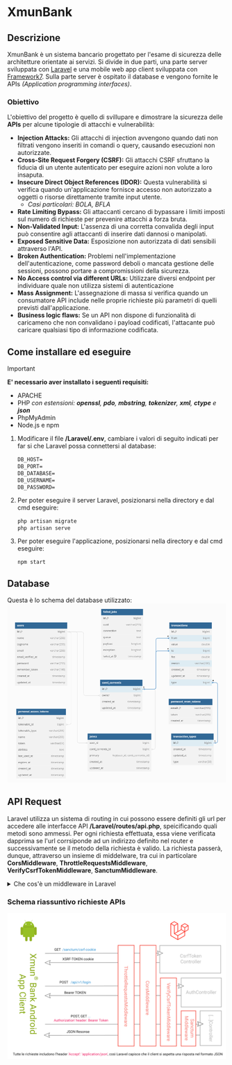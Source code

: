 # XmunBank
## Descrizione
XmunBank è un sistema bancario progettato per l'esame di sicurezza delle architetture orientate ai servizi. Si divide in due parti, una parte server sviluppata con [Laravel](https://laravel.com/) e una mobile web app client sviluppata con [Framework7](https://framework7.io/). Sulla parte server è ospitato il database e vengono fornite le APIs *(Application programming interfaces)*. 
### Obiettivo
L'obiettivo del progetto è quello di svillupare e dimostrare la sicurezza delle **APIs** per alcune tipologie di attacchi e vulnerabilità:
- **Injection Attacks:** Gli attacchi di injection avvengono quando dati non filtrati vengono inseriti in comandi o query, causando esecuzioni non autorizzate.
- **Cross-Site Request Forgery (CSRF):** Gli attacchi CSRF sfruttano la fiducia di un utente autenticato per eseguire azioni non volute a loro insaputa.
- **Insecure Direct Object References (IDOR):** Questa vulnerabilità si verifica quando un'applicazione fornisce accesso non autorizzato a oggetti o risorse direttamente tramite input utente.
  - *Casi particolari: BOLA, BFLA*
- **Rate Limiting Bypass:** Gli attaccanti cercano di bypassare i limiti imposti sul numero di richieste per prevenire attacchi a forza bruta.
- **Non-Validated Input:** L'assenza di una corretta convalida degli input può consentire agli attaccanti di inserire dati dannosi o manipolati.
- **Exposed Sensitive Data:** Esposizione non autorizzata di dati sensibili attraverso l'API.
- **Broken Authentication:** Problemi nell'implementazione dell'autenticazione, come password deboli o mancata gestione delle sessioni, possono portare a compromissioni della sicurezza.
- **No Access control via different URLs:** Utilizzare diversi endpoint per individuare quale non utilizza sistemi di autenticazione
- **Mass Assignment:** L'assegnazione di massa si verifica quando un consumatore API include nelle proprie richieste più parametri di quelli previsti dall'applicazione.
- **Business logic flaws:** Se un API non dispone di funzionalità di caricameno che non convalidano i payload codificati, l'attacante può caricare qualsiasi tipo di informazione codificata.

## Come installare ed eseguire
> [!IMPORTANT]
> **E' necessario aver installato i seguenti requisiti:**
> - APACHE
> - PHP *con estensioni: **openssl**, **pdo**, **mbstring**, **tokenizer**, **xml**, **ctype** e **json***
> - PhpMyAdmin
> - Node.js e npm

1. Modificare il file **/Laravel/.env**, cambiare i valori di seguito indicati per far si che Laravel possa connettersi al database:
   ```
   DB_HOST=
   DB_PORT=
   DB_DATABASE=
   DB_USERNAME=
   DB_PASSWORD=
   ```

1. Per poter eseguire il server Laravel, posizionarsi nella directory e dal cmd eseguire:
   ```
   php artisan migrate
   php artisan serve
   ```

1. Per poter eseguire l'applicazione, posizionarsi nella directory e dal cmd eseguire:
   ```
   npm start
   ```

## Database
Questa è lo schema del database utilizzato:
![Schema database](/assets/sqlScheme.png)

## API Request
Laravel utilizza un sistema di routing in cui possono essere definiti gli url per accedere alle interfacce API **/Laravel/routes/api.php**, speicificando quali metodi sono ammessi. Per ogni richiesta effettuata, essa viene verificata dapprima se l'url corrsiponde ad un indirizzo definito nel router e successivamente se il metodo della richiesta è valido.
La richiesta passerà, dunque, attraverso un insieme di middelware, tra cui in particolare **CorsMiddleware**, **ThrottleRequestsMiddleware**, **VerifyCsrfTokenMiddleware**, **SanctumMiddleware**.
<details>
<summary>Che cos'è un middleware in Laravel</summary>
In Laravel, un middleware è uno strato intermedio tra una richiesta HTTP in ingresso e il kernel dell'applicazione. Questo strato intermedio può eseguire azioni sulla richiesta in arrivo o sulla risposta in uscita, fornendo un meccanismo per modificare o interrompere il flusso di esecuzione dell'applicazione.
Un middleware può essere utilizzato per eseguire varie operazioni, come l'autenticazione, l'autorizzazione, la gestione della cache, il logging, la manipolazione della richiesta o della risposta, e altro ancora. Laravel fornisce un sistema di middleware potente e flessibile che consente agli sviluppatori di personalizzare il comportamento dell'applicazione in vari punti del ciclo di vita della richiesta.
</details>

### Schema riassuntivo richieste APIs
![Schema database](/assets/apiRequest.png)
